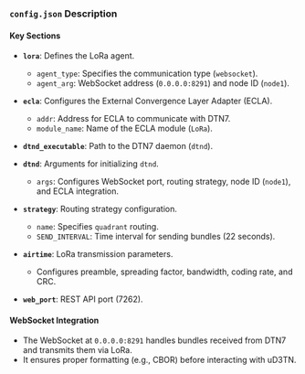 ### `config.json` Description

#### Key Sections

- **`lora`**: Defines the LoRa agent.
  - `agent_type`: Specifies the communication type (`websocket`).
  - `agent_arg`: WebSocket address (`0.0.0.0:8291`) and node ID (`node1`).

- **`ecla`**: Configures the External Convergence Layer Adapter (ECLA).
  - `addr`: Address for ECLA to communicate with DTN7.
  - `module_name`: Name of the ECLA module (`LoRa`).

- **`dtnd_executable`**: Path to the DTN7 daemon (`dtnd`).

- **`dtnd`**: Arguments for initializing `dtnd`.
  - `args`: Configures WebSocket port, routing strategy, node ID (`node1`), and ECLA integration.

- **`strategy`**: Routing strategy configuration.
  - `name`: Specifies `quadrant` routing.
  - `SEND_INTERVAL`: Time interval for sending bundles (22 seconds).

- **`airtime`**: LoRa transmission parameters.
  - Configures preamble, spreading factor, bandwidth, coding rate, and CRC.

- **`web_port`**: REST API port (7262).

#### WebSocket Integration
- The WebSocket at `0.0.0.0:8291` handles bundles received from DTN7 and transmits them via LoRa.
- It ensures proper formatting (e.g., CBOR) before interacting with uD3TN.
